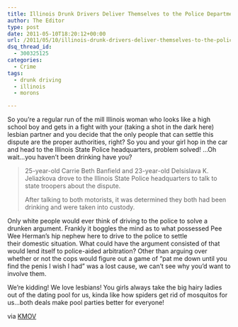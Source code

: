 ```yaml
---
title: Illinois Drunk Drivers Deliver Themselves to the Police Department
author: The Editor
type: post
date: 2011-05-10T18:20:12+00:00
url: /2011/05/10/illinois-drunk-drivers-deliver-themselves-to-the-police-department/
dsq_thread_id:
  - 300325125
categories:
  - Crime
tags:
  - drunk driving
  - illinois
  - morons

---
```

[<img class="alignright size-full wp-image-9850" title="Banfield" src="http://media.punchingkitty.com/wordpress/2011/05/Banfield.jpeg?filter=resize&w=250" alt="" />][1]So you&#8217;re a regular run of the mill Illinois woman who looks like a high school boy and gets in a fight with your (taking a shot in the dark here) lesbian partner and you decide that the only people that can settle this dispute are the proper authorities, right? So you and your girl hop in the car and head to the Illinois State Police headquarters, problem solved! &#8230;Oh wait&#8230;you haven&#8217;t been drinking have you?

> 25-year-old Carrie Beth Banfield and 23-year-old Delsislava K. Jeliazkova drove to the Illinois State Police headquarters to talk to state troopers about the dispute.
> 
> After talking to both motorists, it was determined they both had been drinking and were taken into custody.

Only white people would ever think of driving to the police to solve a drunken argument. Frankly it boggles the mind as to what possessed Pee Wee Herman&#8217;s hip nephew here to drive to the police to settle their domestic situation. What could have the argument consisted of that would lend itself to police-aided arbitration? Other than arguing over whether or not the cops would figure out a game of &#8220;pat me down until you find the penis I wish I had&#8221; was a lost cause, we can&#8217;t see why you&#8217;d want to involve them.

We&#8217;re kidding! We love lesbians! You girls always take the big hairy ladies out of the dating pool for us, kinda like how spiders get rid of mosquitos for us&#8230;both deals make pool parties better for everyone!

via <a href="http://www.kmov.com/news/local/Two-motorists-drive-to-police-station-arrested-for-driving-under-the-influence-121412659.html" target="_blank">KMOV</a>

 [1]: http://media.punchingkitty.com/wordpress/2011/05/Banfield.jpeg